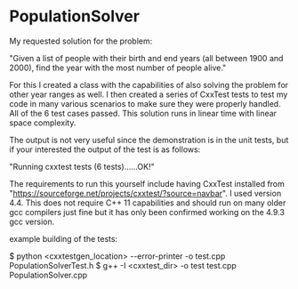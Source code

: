 # PopulationSolver

My requested solution for the problem: 

"Given a list of people with their birth and end years (all between 1900 and 
2000), find the year with the most number of people alive."

For this I created a class with the capabilities of also solving the problem
for other year ranges as well. I then created a series of CxxTest tests to test my
code in many various scenarios to make sure they were properly handled. All of 
the 6 test cases passed. This solution runs in linear time with linear space
complexity. 

The output is not very useful since the demonstration is in the unit tests, but
if your interested the output of the test is as follows:

"Running cxxtest tests (6 tests)......OK!"

The requirements to run this yourself include having CxxTest installed from
"https://sourceforge.net/projects/cxxtest/?source=navbar". I used version 4.4.
This does not require C++ 11 capabilities and should run on many older
gcc compilers just fine but it has only been confirmed working on the 4.9.3 
gcc version.

example building of the tests:

$ python <cxxtestgen_location> --error-printer -o test.cpp PopulationSolverTest.h
$ g++ -I <cxxtest_dir> -o test test.cpp PopulationSolver.cpp